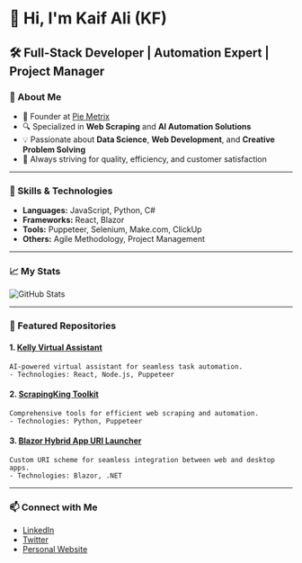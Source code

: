 # 👋 Hi, I'm Kaif Ali (KF)  
## 🛠️ Full-Stack Developer | Automation Expert | Project Manager  

### 🚀 About Me  
- 🌟 Founder at [Pie Metrix](https://pimatrix.in)  
- 🔍 Specialized in **Web Scraping** and **AI Automation Solutions**  
- 💡 Passionate about **Data Science**, **Web Development**, and **Creative Problem Solving**  
- 🎯 Always striving for quality, efficiency, and customer satisfaction  

---

### 💼 Skills & Technologies  
- **Languages:** JavaScript, Python, C#  
- **Frameworks:** React, Blazor  
- **Tools:** Puppeteer, Selenium, Make.com, ClickUp  
- **Others:** Agile Methodology, Project Management  

---

### 📈 My Stats  
![GitHub Stats](https://github-readme-stats.vercel.app/api?username=kaifali&show_icons=true&theme=radical)

---

### 🌟 Featured Repositories  
#### 1. **[Kelly Virtual Assistant](https://github.com/kaifali/kelly-virtual-assistant)**  
    AI-powered virtual assistant for seamless task automation.  
    - Technologies: React, Node.js, Puppeteer  

#### 2. **[ScrapingKing Toolkit](https://github.com/kaifali/scrapingking-toolkit)**  
    Comprehensive tools for efficient web scraping and automation.  
    - Technologies: Python, Puppeteer  

#### 3. **[Blazor Hybrid App URI Launcher](https://github.com/kaifali/blazor-uri-launcher)**  
    Custom URI scheme for seamless integration between web and desktop apps.  
    - Technologies: Blazor, .NET  

---

### 📫 Connect with Me  
- [LinkedIn](https://linkedin.com/in/kaifali)  
- [Twitter](https://twitter.com/kaif11ali)  
- [Personal Website](https://pimatrix.in)  
